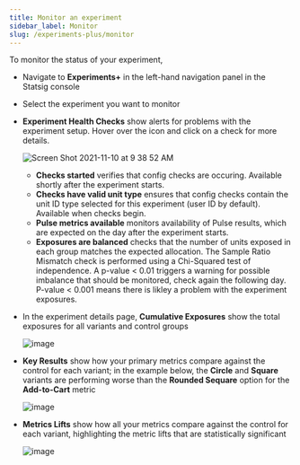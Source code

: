 ```yaml
---
title: Monitor an experiment
sidebar_label: Monitor
slug: /experiments-plus/monitor
---
```


To monitor the status of your experiment, 
 - Navigate to **Experiments+** in the left-hand navigation panel in the Statsig console
 - Select the experiment you want to monitor 
 - **Experiment Health Checks** show alerts for problems with the experiment setup.  Hover over the icon and click on a check for more details.
   
   ![Screen Shot 2021-11-10 at 9 38 52 AM](https://user-images.githubusercontent.com/90343952/141164665-9f4d28b6-0d93-4cd1-a01a-e576f9049544.png)
  
    - **Checks started** verifies that config checks are occuring.  Available shortly after the experiment starts.  
    - **Checks have valid unit type** ensures that config checks contain the unit ID type selected for this experiment (user ID by default).  Available when checks begin.
    - **Pulse metrics available** monitors availability of Pulse results, which are expected on the day after the experiment starts.  
    - **Exposures are balanced** checks that the number of units exposed in each group matches the expected allocation.  The Sample Ratio Mismatch check is performed using a Chi-Squared test of independence. A p-value < 0.01 triggers a warning for possible imbalance that should be monitored, check again the following day. P-value < 0.001 means there is likley a problem with the experiment exposures.       
 - In the experiment details page, **Cumulative Exposures** show the total exposures for all variants and control groups
   
   ![image](https://user-images.githubusercontent.com/1315028/129122046-6d61f5fb-ed26-49d7-a774-52604c1aaa3a.png)

 - **Key Results** show how your primary metrics compare against the control for each variant; in the example below, the **Circle** and **Square** variants are performing worse than the **Rounded Sequare** option for the **Add-to-Cart** metric 
   
   ![image](https://user-images.githubusercontent.com/1315028/129122158-75d877a8-b098-4196-8275-69d9804a4946.png)

 - **Metrics Lifts** show how all your metrics compare against the control for each variant, highlighting the metric lifts that are statistically significant
   
   ![image](https://user-images.githubusercontent.com/1315028/129122350-7af0c3d6-9477-4f91-bb6d-e778d50c1c7d.png)
